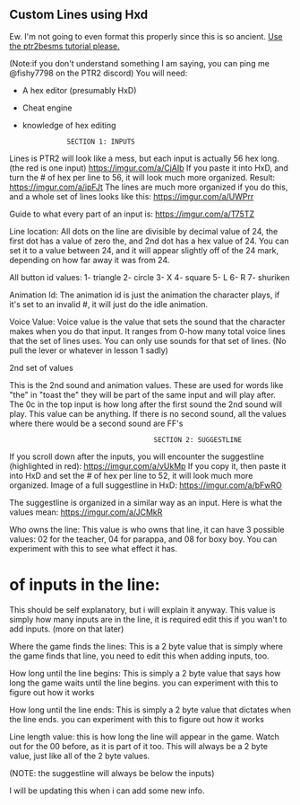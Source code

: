 ## Custom Lines using Hxd

Ew. I'm not going to even format this properly since this is so ancient. [Use the ptr2besms tutorial please.](https://ptrguide.github.io/ptr2besms)

(Note:if you don't understand something I am saying, you can ping me @fishy7798 on the PTR2 discord)
You will need:
- A hex editor (presumably HxD)
- Cheat engine 
- knowledge of hex editing


                 SECTION 1: INPUTS


Lines is PTR2 will look like a mess, but each input is actually 56 hex long. (the red is one input) https://imgur.com/a/CjAIb
If you paste it into HxD, and turn the # of hex per line to 56, it will look much more organized. 
Result: https://imgur.com/a/ipFJt
The lines are much more organized if you do this, and a whole set of lines looks like this: https://imgur.com/a/UWPrr

Guide to what every part of an input is: https://imgur.com/a/T75TZ

Line location:
All dots on the line are divisible by decimal value of 24, the first dot has a value of zero the, and 2nd dot has a hex value of 24.
You can set it to a value between 24, and it will appear slightly off of the 24 mark, depending on how far away it was from 24. 

All button id values:
1- triangle
2- circle
3- X
4- square
5- L
6- R
7- shuriken

Animation Id:
The animation id is just the animation the character plays, if it's set to an invalid #, it will just do the idle animation.

Voice Value:
Voice value is the value that sets the sound that the character makes when you do that input. It ranges from 0-how many total voice lines that the set of lines uses. You can only use sounds for that set of lines. (No pull the lever or whatever in lesson 1 sadly)

2nd set of values

This is the 2nd sound and animation values. These are used for words like "the" in "toast the" they will be part of the same input and will play after.
The 0c in the top input is how long after the first sound the 2nd sound will play. This value can be anything. If there is no second sound, all the values where there would be a second sound are FF's


                                        SECTION 2: SUGGESTLINE


If you scroll down after the inputs, you will encounter the suggestline (highlighted in red): https://imgur.com/a/vUkMp
If you copy it, then paste it into HxD and set the # of hex per line to 52, it will look much more organized. 
Image of a full suggestline in HxD: https://imgur.com/a/bFwRO

The suggestline is organized in a similar way as an input.
Here is what the values mean: https://imgur.com/a/JCMkR

Who owns the line:
This value is who owns that line, it can have 3 possible values: 02 for the teacher, 04 for parappa, and 08 for boxy boy. You can experiment with this to see what effect it has.

# of inputs in the line:
This should be self explanatory, but i will explain it anyway. This value is simply how many inputs are in the line, it is required edit this if you wan't to add inputs. (more on that later)

Where the game finds the lines:
This is a 2 byte value that is simply where the game finds that line, you need to  edit this when adding inputs, too.

How long until the line begins:
This is simply a 2 byte value that says how long the game waits until the line begins. you can experiment with this to figure out how it works


How long until the line ends: 
This is simply a 2 byte value that dictates when the line ends. you can experiment with this to figure out how it works

Line length value:
this is how long the line will appear in the game. Watch out for the 00 before, as it is part of it too. This will always be a 2 byte value, just like all of the 2 byte values.

(NOTE: the suggestline will always be below the inputs)


I will be updating this when i can add some new info.
